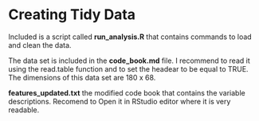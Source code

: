 # Creating Tidy Data

Included is a script called **run_analysis.R** that contains commands to load and clean the data.

The data set is included in the **code_book.md** file. I recommend to read it using the read.table function and to set the headear to be equal to TRUE. The dimensions of this data set are 180 x 68.

**features_updated.txt** the modified code book that contains the variable descriptions. Recomend to Open it in RStudio editor where it is very readable.
